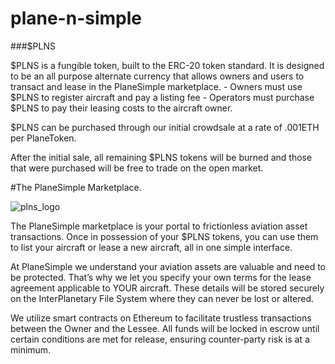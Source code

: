 # plane-n-simple

###$PLNS

$PLNS is a fungible token, built to the ERC-20 token standard. It is designed to be an all purpose alternate currency that allows owners and users to transact and lease in the PlaneSimple marketplace. 
	- Owners must use $PLNS to register aircraft and pay a listing fee
	- Operators must purchase $PLNS to pay their leasing costs to the aircraft owner.

$PLNS can be purchased through our initial crowdsale at a rate of .001ETH per PlaneToken. 

After the initial sale, all remaining $PLNS tokens will be burned and those that were purchased will be free to trade on the open market.

#The PlaneSimple Marketplace.

![plns_logo](/images/sandbox/front_end_dev/images/plane_simple_logo.png)

The PlaneSimple marketplace is your portal to frictionless aviation asset transactions. Once in possession of your $PLNS tokens, you can use them to list your aircraft or lease a new aircraft, all in one simple interface.

At PlaneSimple we understand your aviation assets are valuable and need to be protected. That’s why we let you specify your own terms for the lease agreement applicable to YOUR aircraft. These details will be stored securely on the InterPlanetary File System where they can never be lost or altered.

We utilize smart contracts on Ethereum to facilitate trustless transactions between the Owner and the Lessee. All funds will be locked in escrow until certain conditions are met for release, ensuring counter-party risk is at a minimum.

